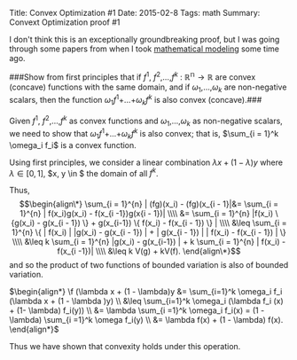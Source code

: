 ﻿Title:  Convex Optimization #1
Date: 2015-02-8
Tags: math
Summary: Convext Optimization proof #1

I don't think this is an exceptionally groundbreaking proof, but I was going through some papers from when I took [mathematical modeling](http://bulletin.sfsu.edu/sfstatebulletin/courses/40444) some time ago.

###Show from first principles that if $f^1$, $f^2$,...,$f^k$ : $\mathbb{R^n} \rightarrow \mathbb{R}$ are convex (concave) functions with the same domain, and if $\omega_1$,...,$\omega_k$ are non-negative scalars, then the function $\omega_1 f^1 +$...$+ \omega_k f^k$ is also convex (concave).###

Given $f^1$, $f^2$,...,$f^k$ as convex functions and $\omega_1$,...,$\omega_k$ as non-negative scalars, we need to show that $\omega_1 f^1 +$...$+ \omega_k f^k$ is also convex; that is, $\sum_{i = 1}^k \omega_i f_i$ is a convex function.

Using first principles, we consider a linear combination $\lambda x + (1 - \lambda)y$ where $\lambda \in [0, 1]$, $x, y \in $ the domain of all $f^k$.

Thus, 
$$\begin{align\*}
\sum_{i = 1}^{n} | (fg)(x_i) - (fg)(x_{i - 1}|&= \sum_{i = 1}^{n} | f(x_i)g(x_i) - f(x_{i -1})g(x{i - 1})|
\\\\ &= \sum_{i = 1}^{n} |f(x_i) \{g(x_i) - g(x_{i - 1}) \} + g(x_{i-1}) \{ f(x_i) - f(x_{i - 1}) \} |
\\\\ &\leq \sum_{i = 1}^{n} \{ | f(x_i) | |g(x_i)  - g(x_{i - 1}) | + | g(x_{i - 1}) | | f(x_i) - f(x_{i - 1}) | \}
\\\\ &\leq k \sum_{i = 1}^{n} |g(x_i) - g(x_{i-1}) | + k \sum_{i = 1}^{n} | f(x_i) - f(x_{i -1})|
\\\\ &\leq k V(g) + kV(f).
\end{align\*}$$
and so the product of two functions of bounded variation is also of bounded variation.

$\begin{align*}
\f (\lambda x + (1 - \lambda)y &= \sum_{i=1}^k \omega_i f_i (\lambda x + (1 - \lambda )y) 
\\ &\leq \sum_{i=1}^k \omega_i (\lambda f_i (x) + (1- \lambda) f_i(y)) 
\\ &= \lambda \sum_{i =1}^k \omega_i f_i(x) = (1 - \lambda) \sum_{i =1}^k \omega f_i(y)
\\ &= \lambda f(x) + (1 - \lambda) f(x).
\end{align*}$

Thus we have shown that convexity holds under this operation.